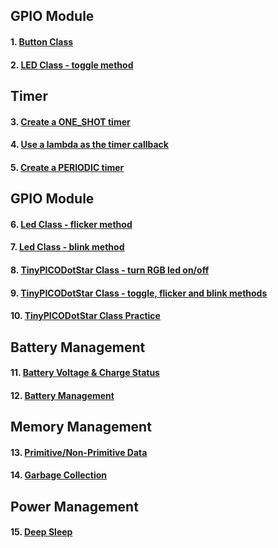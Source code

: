 ## GPIO Module
#### 1. [Button Class](lesson02-01.md)
#### 2. [LED Class - toggle method](lesson02-02.md)
## Timer
#### 3. [Create a ONE_SHOT timer](lesson02-03.md)
#### 4. [Use a lambda as the timer callback](lesson02-04.md)
#### 5. [Create a PERIODIC timer](lesson02-05.md)
## GPIO Module
#### 6. [Led Class - flicker method](lesson02-06.md)
#### 7. [Led Class - blink method](lesson02-07.md)
#### 8. [TinyPICODotStar Class - turn RGB led on/off](lesson02-08.md)
#### 9. [TinyPICODotStar Class - toggle, flicker and blink methods](lesson02-09.md)
#### 10. [TinyPICODotStar Class Practice](lesson02-10.md)
## Battery Management
#### 11. [Battery Voltage & Charge Status](lesson02-11.md)
#### 12. [Battery Management](lesson02-12.md)
## Memory Management
#### 13. [Primitive/Non-Primitive Data](lesson02-13.md)
#### 14. [Garbage Collection](lesson02-14.md)
## Power Management
#### 15. [Deep Sleep](lesson02-15.md)
